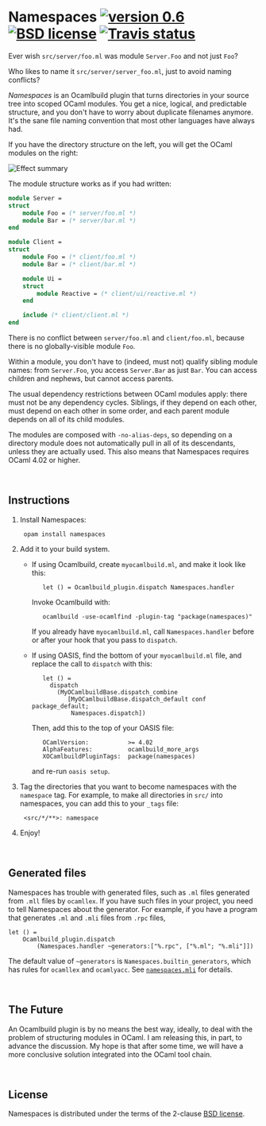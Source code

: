 # Namespaces [![version 0.6][version]][releases] [![BSD license][license-img]][license] [![Travis status][travis-img]][travis]

[version]:     https://img.shields.io/badge/version-0.5-blue.svg
[releases]:    https://github.com/aantron/namespaces/releases
[license-img]: https://img.shields.io/badge/license-BSD-blue.svg
[travis]:      https://travis-ci.org/aantron/namespaces/branches
[travis-img]:  https://img.shields.io/travis/aantron/namespaces/master.svg

Ever wish `src/server/foo.ml` was module `Server.Foo` and not just `Foo`?

Who likes to name it `src/server/server_foo.ml`, just to avoid naming conflicts?

*Namespaces* is an Ocamlbuild plugin that turns directories in your source tree
into scoped OCaml modules. You get a nice, logical, and predictable structure,
and you don't have to worry about duplicate filenames anymore. It's the sane
file naming convention that most other languages have always had.

If you have the directory structure on the left, you will get the OCaml modules
on the right:

![Effect summary][summary]

[summary]: https://github.com/aantron/namespaces/blob/master/src/summary.png

The module structure works as if you had written:

```ocaml
module Server =
struct
    module Foo = (* server/foo.ml *)
    module Bar = (* server/bar.ml *)
end

module Client =
struct
    module Foo = (* client/foo.ml *)
    module Bar = (* client/bar.ml *)

    module Ui =
    struct
        module Reactive = (* client/ui/reactive.ml *)
    end

    include (* client/client.ml *)
end
```

There is no conflict between `server/foo.ml` and `client/foo.ml`, because there
is no globally-visible module `Foo`.

Within a module, you don't have to (indeed, must not) qualify sibling module
names: from `Server.Foo`, you access `Server.Bar` as just `Bar`. You can access
children and nephews, but cannot access parents.

The usual dependency restrictions between OCaml modules apply: there must not be
any dependency cycles. Siblings, if they depend on each other, must depend on
each other in some order, and each parent module depends on all of its child
modules.

The modules are composed with `-no-alias-deps`, so depending on a directory
module does not automatically pull in all of its descendants, unless they are
actually used. This also means that Namespaces requires OCaml 4.02 or higher.



<br>

## Instructions

1. Install Namespaces:

        opam install namespaces

2. Add it to your build system.

   - If using Ocamlbuild, create `myocamlbuild.ml`, and make it look like this:

            let () = Ocamlbuild_plugin.dispatch Namespaces.handler

     Invoke Ocamlbuild with:

            ocamlbuild -use-ocamlfind -plugin-tag "package(namespaces)"

     If you already have `myocamlbuild.ml`, call `Namespaces.handler` before or
     after your hook that you pass to `dispatch`.

   - If using OASIS, find the bottom of your `myocamlbuild.ml` file, and replace
     the call to `dispatch` with this:

            let () =
              dispatch
                (MyOCamlbuildBase.dispatch_combine
                   [MyOCamlbuildBase.dispatch_default conf package_default;
                    Namespaces.dispatch])

     Then, add this to the top of your OASIS file:

            OCamlVersion:           >= 4.02
            AlphaFeatures:          ocamlbuild_more_args
            XOCamlbuildPluginTags:  package(namespaces)

     and re-run `oasis setup`.

3. Tag the directories that you want to become namespaces with the `namespace`
   tag. For example, to make all directories in `src/` into namespaces, you
   can add this to your `_tags` file:

        <src/*/**>: namespace

4. Enjoy!



<br>

## Generated files

Namespaces has trouble with generated files, such as `.ml` files generated from
`.mll` files by `ocamllex`. If you have such files in your project, you need to
tell Namespaces about the generator. For example, if you have a program that
generates `.ml` and `.mli` files from `.rpc` files,

    let () =
        Ocamlbuild_plugin.dispatch
            (Namespaces.handler ~generators:["%.rpc", ["%.ml"; "%.mli"]])

The default value of `~generators` is `Namespaces.builtin_generators`, which has
rules for `ocamllex` and `ocamlyacc`. See [`namespaces.mli`][mli] for details.

[mli]: https://github.com/aantron/namespaces/blob/master/src/namespaces.mli#L37



<br>

## The Future

An Ocamlbuild plugin is by no means the best way, ideally, to deal with the
problem of structuring modules in OCaml. I am releasing this, in part, to
advance the discussion. My hope is that after some time, we will have a more
conclusive solution integrated into the OCaml tool chain.



<br>

## License

Namespaces is distributed under the terms of the 2-clause
[BSD license][license].

[license]:    https://opensource.org/licenses/BSD-2-Clause
